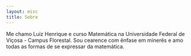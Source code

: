 ```yaml
---
layout: misc
title: Sobre
---
```


Me chamo Luiz Henrique e curso Matemática na Universidade Federal de Viçosa - Campus Florestal.
Sou cearence com ênfase em minerês e amo todas as formas de se expressar  da matemática. 
